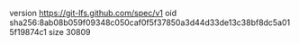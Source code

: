 version https://git-lfs.github.com/spec/v1
oid sha256:8ab08b059f09348c050caf0f5f37850a3d44d33de13c38bf8dc5a015f19874c1
size 30809
